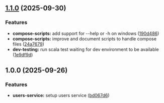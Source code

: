 ## [1.1.0](https://github.com/EvenToNight/EvenToNight/compare/v1.0.0...v1.1.0) (2025-09-30)

### Features

* **compose-scripts:** add support for --help or -h on windows ([190d486](https://github.com/EvenToNight/EvenToNight/commit/190d486fc72a156a9297e4fb7b591265e44ffaa5))
* **compose-scripts:** improve and document scripts to handle compose files ([24a7679](https://github.com/EvenToNight/EvenToNight/commit/24a7679b06e29ff6a2217c298597d06c721d1abd))
* **dev-testing:** run scala test waiting for dev environment to be available ([1e9df9d](https://github.com/EvenToNight/EvenToNight/commit/1e9df9d835f56ebede87cc78225c8e660b8637d8))

## 1.0.0 (2025-09-26)

### Features

* **users-service:** setup users service ([bd067d6](https://github.com/EvenToNight/EvenToNight/commit/bd067d6a3d1d9238fb0a56f615b6dd9bbb171572))
